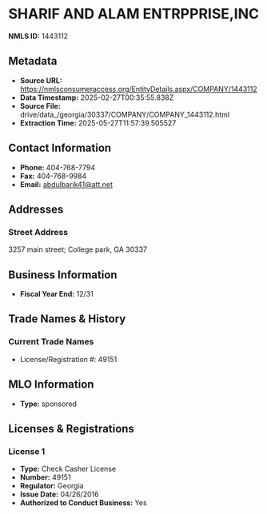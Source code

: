 # SHARIF AND ALAM ENTRPPRISE,INC

**NMLS ID:** 1443112

## Metadata
- **Source URL:** https://nmlsconsumeraccess.org/EntityDetails.aspx/COMPANY/1443112
- **Data Timestamp:** 2025-02-27T00:35:55.838Z
- **Source File:** drive/data_/georgia/30337/COMPANY/COMPANY_1443112.html
- **Extraction Time:** 2025-05-27T11:57:39.505527

## Contact Information
- **Phone:** 404-768-7794
- **Fax:** 404-768-9984
- **Email:** abdulbarik41@att.net

## Addresses
### Street Address
3257 main street; College park, GA 30337

## Business Information
- **Fiscal Year End:** 12/31

## Trade Names & History
### Current Trade Names
- License/Registration #: 49151

## MLO Information
- **Type:** sponsored

## Licenses & Registrations

### License 1
- **Type:** Check Casher License
- **Number:** 49151
- **Regulator:** Georgia
- **Issue Date:** 04/26/2016
- **Authorized to Conduct Business:** Yes
